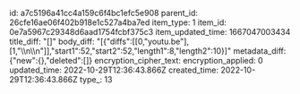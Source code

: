 id: a7c5196a41cc4a159c6f4bc1efc5e908
parent_id: 26cfe16ae06f402b918e1c527a4ba7ed
item_type: 1
item_id: 0e7a5967c29348d6aad1754fcbf375c3
item_updated_time: 1667047003434
title_diff: "[]"
body_diff: "[{\"diffs\":[[0,\"youtu.be\"],[1,\"\\\n\\\n\"]],\"start1\":52,\"start2\":52,\"length1\":8,\"length2\":10}]"
metadata_diff: {"new":{},"deleted":[]}
encryption_cipher_text: 
encryption_applied: 0
updated_time: 2022-10-29T12:36:43.866Z
created_time: 2022-10-29T12:36:43.866Z
type_: 13